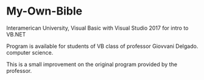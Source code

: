 # My-Own-Bible
Interamerican University, Visual Basic with Visual Studio 2017 for intro to VB.NET

Program is available for students of VB class of professor Giovvani Delgado.  
computer science.   

This is a small improvement on the original program provided by the professor.
